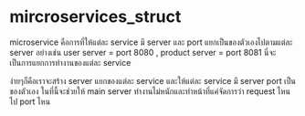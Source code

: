 # mircroservices_struct

microservice คือการที่ให้แต่ละ service มี server และ port แยกเป็นของตัวเองไปตามแต่ละ server อย่างเช่น user server = port 8080 , product server = port 8081 นี่จะเป็นการแยกการทำงานของแต่ละ service

ง่ายๆก็คือเราจะสร้าง server แยกของแต่ละ service และให้แต่ละ service มี server port เป็นของตัวเอง ในที่นี้จะช่วยให้ main server ทำงานไม่หนักและทำหน้าที่แค่จัดการว่า request ไหน ไป port ไหน
